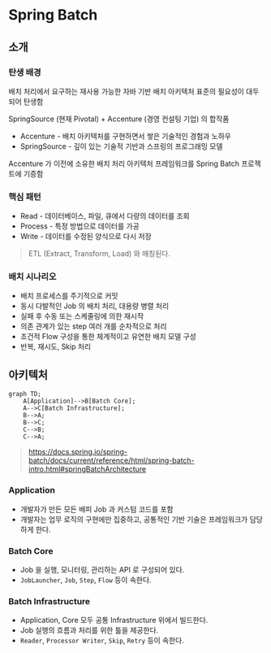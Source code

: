 # Spring Batch

## 소개

### 탄생 배경

배치 처리에서 요구하는 재사용 가능한 자바 기반 배치 아키텍처 표준의 필요성이 대두되어 탄생함

SpringSource (현재 Pivotal) + Accenture (경영 컨설팅 기업) 의 합작품
* Accenture - 배치 아키텍처를 구현하면서 쌓은 기술적인 경험과 노하우
* SpringSource - 깊이 있는 기술적 기반과 스프링의 프로그래밍 모델

Accenture 가 이전에 소유한 배치 처리 아키텍처 프레임워크를 Spring Batch 프로젝트에 기증함

### 핵심 패턴

* Read - 데이터베이스, 파일, 큐에서 다량의 데이터를 조회
* Process - 특정 방법으로 데이터를 가공
* Write - 데이터를 수정된 양식으로 다시 저장

> ETL (Extract, Transform, Load) 와 매칭된다.

### 배치 시나리오

* 배치 프로세스를 주기적으로 커밋
* 동시 다발적인 Job 의 배치 처리, 대용량 병렬 처리
* 실패 후 수동 또는 스케줄링에 의한 재시작
* 의존 관계가 있는 step 여러 개를 순차적으로 처리
* 조건적 Flow 구성을 통한 체계적이고 유연한 배치 모델 구성
* 반복, 재시도, Skip 처리

## 아키텍처

```mermaid
graph TD;
    A[Application]-->B[Batch Core];
    A-->C[Batch Infrastructure];
    B-->A;
    B-->C;
    C-->B;
    C-->A;
```

> https://docs.spring.io/spring-batch/docs/current/reference/html/spring-batch-intro.html#springBatchArchitecture

### Application

* 개발자가 만든 모든 배피 Job 과 커스텀 코드를 포함
* 개발자는 업무 로직의 구현에만 집중하고, 공통적인 기반 기술은 프레임워크가 담당하게 한다.

### Batch Core

* Job 을 실행, 모니터링, 관리하는 API 로 구성되어 있다.
* `JobLauncher`, `Job`, `Step`, `Flow` 등이 속한다.

### Batch Infrastructure

* Application, Core 모두 공통 Infrastructure 위에서 빌드한다.
* Job 실행의 흐름과 처리를 위한 틀을 제공한다.
* `Reader`, `Processor Writer`, `Skip`, `Retry` 등이 속한다.